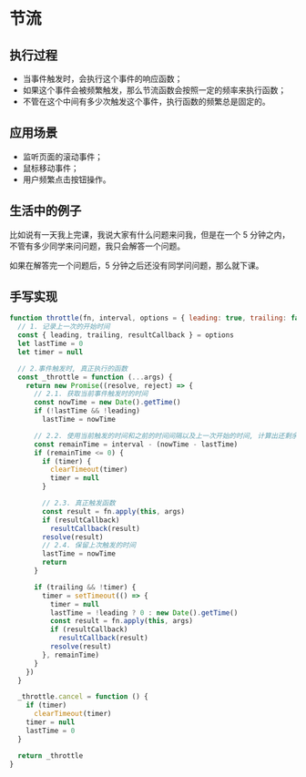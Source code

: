 # 节流

## 执行过程

- 当事件触发时，会执行这个事件的响应函数；
- 如果这个事件会被频繁触发，那么节流函数会按照一定的频率来执行函数；
- 不管在这个中间有多少次触发这个事件，执行函数的频繁总是固定的。

## 应用场景

- 监听页面的滚动事件；
- 鼠标移动事件；
- 用户频繁点击按钮操作。

## 生活中的例子

比如说有一天我上完课，我说大家有什么问题来问我，但是在一个 5 分钟之内，不管有多少同学来问问题，我只会解答一个问题。

如果在解答完一个问题后，5 分钟之后还没有同学问问题，那么就下课。

## 手写实现

``` js
function throttle(fn, interval, options = { leading: true, trailing: false }) {
  // 1. 记录上一次的开始时间
  const { leading, trailing, resultCallback } = options
  let lastTime = 0
  let timer = null

  // 2.事件触发时, 真正执行的函数
  const _throttle = function (...args) {
    return new Promise((resolve, reject) => {
      // 2.1. 获取当前事件触发时的时间
      const nowTime = new Date().getTime()
      if (!lastTime && !leading)
        lastTime = nowTime

      // 2.2. 使用当前触发的时间和之前的时间间隔以及上一次开始的时间, 计算出还剩余多长事件需要去触发函数
      const remainTime = interval - (nowTime - lastTime)
      if (remainTime <= 0) {
        if (timer) {
          clearTimeout(timer)
          timer = null
        }

        // 2.3. 真正触发函数
        const result = fn.apply(this, args)
        if (resultCallback)
          resultCallback(result)
        resolve(result)
        // 2.4. 保留上次触发的时间
        lastTime = nowTime
        return
      }

      if (trailing && !timer) {
        timer = setTimeout(() => {
          timer = null
          lastTime = !leading ? 0 : new Date().getTime()
          const result = fn.apply(this, args)
          if (resultCallback)
            resultCallback(result)
          resolve(result)
        }, remainTime)
      }
    })
  }

  _throttle.cancel = function () {
    if (timer)
      clearTimeout(timer)
    timer = null
    lastTime = 0
  }

  return _throttle
}
```
